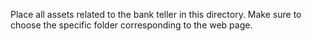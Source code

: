 Place all assets related to the bank teller in this directory. Make sure to choose the specific folder corresponding to the web page.